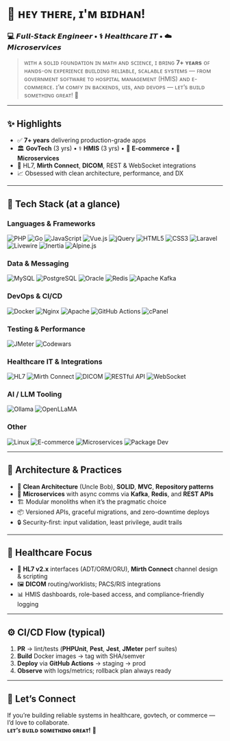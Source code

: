 
# 👋 ʜᴇʏ ᴛʜᴇʀᴇ, ɪ'ᴍ ʙɪᴅʜᴀɴ!

### 💻 𝙁𝙪𝙡𝙡-𝙎𝙩𝙖𝙘𝙠 𝙀𝙣𝙜𝙞𝙣𝙚𝙚𝙧 • ⚕️ 𝙃𝙚𝙖𝙡𝙩𝙝𝙘𝙖𝙧𝙚 𝙄𝙏 • ☁️ 𝙈𝙞𝙘𝙧𝙤𝙨𝙚𝙧𝙫𝙞𝙘𝙚𝙨

</div>

> ᴡɪᴛʜ ᴀ sᴏʟɪᴅ ꜰᴏᴜɴᴅᴀᴛɪᴏɴ ɪɴ ᴍᴀᴛʜ ᴀɴᴅ sᴄɪᴇɴᴄᴇ, ɪ ʙʀɪɴɢ **7+ ʏᴇᴀʀs** ᴏꜰ ʜᴀɴᴅs-ᴏɴ ᴇxᴘᴇʀɪᴇɴᴄᴇ ʙᴜɪʟᴅɪɴɢ ʀᴇʟɪᴀʙʟᴇ, sᴄᴀʟᴀʙʟᴇ sʏsᴛᴇᴍs — ꜰʀᴏᴍ ɢᴏᴠᴇʀɴᴍᴇɴᴛ sᴏꜰᴛᴡᴀʀᴇ ᴛᴏ ʜᴏsᴘɪᴛᴀʟ ᴍᴀɴᴀɢᴇᴍᴇɴᴛ (HMIS) ᴀɴᴅ ᴇ-ᴄᴏᴍᴍᴇʀᴄᴇ. ɪ’ᴍ ᴄᴏᴍꜰʏ ɪɴ ʙᴀᴄᴋᴇɴᴅs, ᴜɪs, ᴀɴᴅ ᴅᴇᴠᴏᴘs — ʟᴇᴛ’s ʙᴜɪʟᴅ sᴏᴍᴇᴛʜɪɴɢ ɢʀᴇᴀᴛ! 🚀

---

## ✨ Highlights
- ✅ **7+ years** delivering production-grade apps
- 🏛️ **GovTech** (3 yrs) • ⚕️ **HMIS** (3 yrs) • 🛒 **E-commerce** • 🧱 **Microservices**
- 🔌 HL7, **Mirth Connect**, **DICOM**, REST & WebSocket integrations
- 📈 Obsessed with clean architecture, performance, and DX

---

## 🧰 Tech Stack (at a glance)

### Languages & Frameworks
![PHP](https://img.shields.io/badge/PHP-777BB4?style=for-the-badge&logo=php&logoColor=white)
![Go](https://img.shields.io/badge/Go-00ADD8?style=for-the-badge&logo=go&logoColor=white)
![JavaScript](https://img.shields.io/badge/JavaScript-323330?style=for-the-badge&logo=javascript&logoColor=F7DF1E)
![Vue.js](https://img.shields.io/badge/Vue.js-35495E?style=for-the-badge&logo=vue.js&logoColor=4FC08D)
![jQuery](https://img.shields.io/badge/jQuery-0769AD?style=for-the-badge&logo=jquery&logoColor=white)
![HTML5](https://img.shields.io/badge/HTML5-E34F26?style=for-the-badge&logo=html5&logoColor=white)
![CSS3](https://img.shields.io/badge/CSS3-1572B6?style=for-the-badge&logo=css3&logoColor=white)
![Laravel](https://img.shields.io/badge/Laravel-FF2D20?style=for-the-badge&logo=laravel&logoColor=white)
![Livewire](https://img.shields.io/badge/Livewire-4AB197?style=for-the-badge)
![Inertia](https://img.shields.io/badge/Inertia-2B579A?style=for-the-badge)
![Alpine.js](https://img.shields.io/badge/Alpine.js-8BC0D0?style=for-the-badge)

### Data & Messaging
![MySQL](https://img.shields.io/badge/MySQL-4479A1?style=for-the-badge&logo=mysql&logoColor=white)
![PostgreSQL](https://img.shields.io/badge/PostgreSQL-336791?style=for-the-badge&logo=postgresql&logoColor=white)
![Oracle](https://img.shields.io/badge/Oracle-F80000?style=for-the-badge&logo=oracle&logoColor=white)
![Redis](https://img.shields.io/badge/Redis-DC382D?style=for-the-badge&logo=redis&logoColor=white)
![Apache Kafka](https://img.shields.io/badge/Apache%20Kafka-231F20?style=for-the-badge&logo=apachekafka&logoColor=white)

### DevOps & CI/CD
![Docker](https://img.shields.io/badge/Docker-2496ED?style=for-the-badge&logo=docker&logoColor=white)
![Nginx](https://img.shields.io/badge/Nginx-009639?style=for-the-badge&logo=nginx&logoColor=white)
![Apache](https://img.shields.io/badge/Apache-D22128?style=for-the-badge&logo=apache&logoColor=white)
![GitHub Actions](https://img.shields.io/badge/CI%2FCD-GitHub%20Actions-2088FF?style=for-the-badge&logo=githubactions&logoColor=white)
![cPanel](https://img.shields.io/badge/cPanel-FF6C2C?style=for-the-badge&logo=cpanel&logoColor=white)

### Testing & Performance
![JMeter](https://img.shields.io/badge/JMeter-A30000?style=for-the-badge)
![Codewars](https://www.codewars.com/users/bidhan948/badges/micro)

### Healthcare IT & Integrations
![HL7](https://img.shields.io/badge/HL7-0170FE?style=for-the-badge)
![Mirth Connect](https://img.shields.io/badge/Mirth%20Connect-087AA3?style=for-the-badge)
![DICOM](https://img.shields.io/badge/DICOM-0A84FF?style=for-the-badge)
![RESTful API](https://img.shields.io/badge/RESTful_API-009688?style=for-the-badge)
![WebSocket](https://img.shields.io/badge/WebSocket-010101?style=for-the-badge)

### AI / LLM Tooling
![Ollama](https://img.shields.io/badge/Ollama-353535?style=for-the-badge)
![OpenLLaMA](https://img.shields.io/badge/OpenLLaMA-111111?style=for-the-badge)

### Other
![Linux](https://img.shields.io/badge/Linux-FCC624?style=for-the-badge&logo=linux&logoColor=black)
![E-commerce](https://img.shields.io/badge/E--commerce%20Expert-FF5733?style=for-the-badge)
![Microservices](https://img.shields.io/badge/Microservices-0052CC?style=for-the-badge)
![Package Dev](https://img.shields.io/badge/Package%20Developer-007ACC?style=for-the-badge)

---

## 🧠 Architecture & Practices
- 🧼 **Clean Architecture** (Uncle Bob), **SOLID**, **MVC**, **Repository patterns**
- 🧩 **Microservices** with async comms via **Kafka**, **Redis**, and **REST APIs**
- 🏗️ Modular monoliths when it’s the pragmatic choice
- 📦 Versioned APIs, graceful migrations, and zero-downtime deploys
- 🔒 Security-first: input validation, least privilege, audit trails

---

## 🏥 Healthcare Focus
- 🔁 **HL7 v2.x** interfaces (ADT/ORM/ORU), **Mirth Connect** channel design & scripting
- 🖼️ **DICOM** routing/worklists; PACS/RIS integrations
- 📊 HMIS dashboards, role-based access, and compliance-friendly logging

---

## ⚙️ CI/CD Flow (typical)
1. **PR** → lint/tests (**PHPUnit**, **Pest**, **Jest**, **JMeter** perf suites)
2. **Build** Docker images → tag with SHA/semver
3. **Deploy** via **GitHub Actions** → staging → prod
4. **Observe** with logs/metrics; rollback plan always ready

---

## 🚀 Let’s Connect
If you’re building reliable systems in healthcare, govtech, or commerce — I’d love to collaborate.  
**ʟᴇᴛ’ꜱ ʙᴜɪʟᴅ sᴏᴍᴇᴛʜɪɴɢ ɢʀᴇᴀᴛ!** 💬

